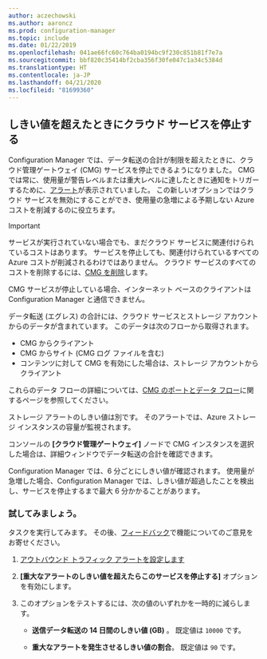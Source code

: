 ```yaml
---
author: aczechowski
ms.author: aaroncz
ms.prod: configuration-manager
ms.topic: include
ms.date: 01/22/2019
ms.openlocfilehash: 041ae66fc60c764ba0194bc9f230c851b81f7e7a
ms.sourcegitcommit: bbf820c35414bf2cba356f30fe047c1a34c5384d
ms.translationtype: HT
ms.contentlocale: ja-JP
ms.lasthandoff: 04/21/2020
ms.locfileid: "81699360"
---
```

## <a name="stop-cloud-service-when-it-exceeds-threshold"></a><a name="bkmk_cmg"></a> しきい値を超えたときにクラウド サービスを停止する
<!--3735092-->

Configuration Manager では、データ転送の合計が制限を超えたときに、クラウド管理ゲートウェイ (CMG) サービスを停止できるようになりました。 CMG では常に、使用量が警告レベルまたは重大レベルに達したときに通知をトリガーするために、[アラート](../../../../clients/manage/cmg/monitor-clients-cloud-management-gateway.md#set-up-outbound-traffic-alerts)が表示されていました。 この新しいオプションではクラウド サービスを無効にすることができ、使用量の急増による予期しない Azure コストを削減するのに役立ちます。 

> [!Important]  
> サービスが実行されていない場合でも、まだクラウド サービスに関連付けられているコストはあります。 サービスを停止しても、関連付けられているすべての Azure コストが削減されるわけではありません。 クラウド サービスのすべてのコストを削除するには、[CMG を削除](../../../../clients/manage/cmg/setup-cloud-management-gateway.md#modify-a-cmg)します。  
> 
> CMG サービスが停止している場合、インターネット ベースのクライアントは Configuration Manager と通信できません。  

データ転送 (エグレス) の合計には、クラウド サービスとストレージ アカウントからのデータが含まれています。 このデータは次のフローから取得されます。
- CMG からクライアント  
- CMG からサイト (CMG ログ ファイルを含む)  
- コンテンツに対して CMG を有効にした場合は、ストレージ アカウントからクライアント  

これらのデータ フローの詳細については、[CMG のポートとデータ フロー](../../../../clients/manage/cmg/plan-cloud-management-gateway.md#ports-and-data-flow)に関するページを参照してください。

ストレージ アラートのしきい値は別です。 そのアラートでは、Azure ストレージ インスタンスの容量が監視されます。

コンソールの **[クラウド管理ゲートウェイ]** ノードで CMG インスタンスを選択した場合は、詳細ウィンドウでデータ転送の合計を確認できます。 

Configuration Manager では、6 分ごとにしきい値が確認されます。 使用量が急増した場合、Configuration Manager では、しきい値が超過したことを検出し、サービスを停止するまで最大 6 分かかることがあります。


### <a name="try-it-out"></a>試してみましょう。

タスクを実行してみます。 その後、[フィードバック](../../../../understand/find-help.md#product-feedback)で機能についてのご意見をお寄せください。

1. [アウトバウンド トラフィック アラートを設定します](../../../../clients/manage/cmg/monitor-clients-cloud-management-gateway.md#set-up-outbound-traffic-alerts)  

2. **[重大なアラートのしきい値を超えたらこのサービスを停止する]** オプションを有効にします。  

3. このオプションをテストするには、次の値のいずれかを一時的に減らします。  

    - **送信データ転送の 14 日間のしきい値 (GB)** 。 既定値は `10000` です。  

    - **重大なアラートを発生させるしきい値の割合**。 既定値は `90` です。  

